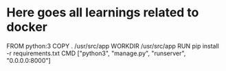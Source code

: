 # Here goes all learnings related to docker

  FROM python:3
  COPY . /usr/src/app
  WORKDIR /usr/src/app
  RUN pip install -r requirements.txt
  CMD ["python3", "manage.py", "runserver", "0.0.0.0:8000"]
